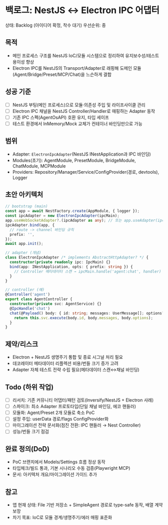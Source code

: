 # 백로그: NestJS ↔ Electron IPC 어댑터

상태: Backlog (아이디어 확정, 착수 대기)
우선순위: 중

## 목적

- 메인 프로세스 구조를 NestJS IoC/모듈 시스템으로 정리하여 유지보수성/테스트 용이성 향상
- Electron IPC를 NestJS의 Transport/Adapter로 래핑해 도메인 모듈(Agent/Bridge/Preset/MCP/Chat)을 느슨하게 결합

## 성공 기준

- [ ] NestJS 부팅(메인 프로세스)으로 모듈·의존성 주입 및 라이프사이클 관리
- [ ] Electron IPC 채널을 NestJS Controller/Handler로 매핑하는 Adapter 동작
- [ ] 기존 IPC 스펙(AgentOsAPI) 호환 유지, 타입 세이프
- [ ] 테스트 환경에서 InMemory/Mock 교체가 컨테이너 바인딩만으로 가능

## 범위

- Adapter: `ElectronIpcAdapter`(NestJS INestApplication과 IPC 바인딩)
- Modules(초기): AgentModule, PresetModule, BridgeModule, ChatModule, MCPModule
- Providers: Repository/Manager/Service/ConfigProvider(경로, devtools), Logger

## 초안 아키텍처

```ts
// bootstrap (main)
const app = await NestFactory.create(AppModule, { logger });
const ipcAdapter = new ElectronIpcAdapter(ipcMain);
app.useWebSocketAdapter?.(ipcAdapter as any); // 또는 app.useAdapter(ipcAdapter)
ipcAdapter.bind(app, {
  // route -> channel 바인딩 규칙
  prefix: '',
});
await app.init();

// adapter (개념)
class ElectronIpcAdapter /* implements AbstractHttpAdapter? */ {
  constructor(private readonly ipc: IpcMain) {}
  bind(app: INestApplication, opts: { prefix: string }) {
    // Controller 메타데이터 스캔 → ipcMain.handle('agent:chat', handler)
  }
}

// controller (예)
@Controller('agent')
export class AgentController {
  constructor(private svc: AgentService) {}
  @IpcHandle('chat')
  chat(@Payload() body: { id: string; messages: UserMessage[]; options?: AgentExecuteOptions }) {
    return this.svc.execute(body.id, body.messages, body.options);
  }
}
```

## 제약/리스크

- Electron + NestJS 생명주기 통합 및 종료 시그널 처리 필요
- 데코레이터 메타데이터 리플렉션 비용/번들 크기 증가 고려
- Adapter 자체 테스트 전략 수립 필요(메타데이터 스캔↔채널 바인딩)

## Todo (하위 작업)

- [ ] 리서치: 기존 커뮤니티 어댑터/패턴 검토(Inversify/NestJS + Electron 사례)
- [ ] 스파이크: 최소 Adapter 프로토타입(단일 채널 바인딩, 에코 핸들러)
- [ ] 모듈화: Agent/Preset 2개 모듈로 축소 PoC
- [ ] 설정 주입: userData 경로/flags ConfigProvider화
- [ ] 마이그레이션 전략 문서화(점진 전환: IPC 핸들러 → Nest Controller)
- [ ] 성능/번들 크기 점검

## 완료 정의(DoD)

- PoC 브랜치에서 Models/Settings 흐름 정상 동작
- 타입체크/빌드 통과, 기본 시나리오 수동 검증(Playwright MCP)
- 문서: 아키텍처 개요/마이그레이션 가이드 추가

## 참고

- 앱 현재 상태: File 기반 저장소 + SimpleAgent 경로로 type-safe 동작, 배열 계약 보장
- 차기 목표: IoC로 모듈 경계/생명주기/에러 매핑 표준화
